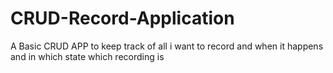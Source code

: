 # CRUD-Record-Application
A Basic CRUD APP to keep track of all i want to record and when it happens and in which state which recording is
